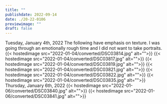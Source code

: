 ```yaml
---
title: ""
publishdate: 2022-09-14
date: ./20-22-0106
previewimage: ""
draft: false
---
```


Tuesday, January 4th, 2022
The following have emphasis on texture.  I was going through an emotionally rough time and I did not want to take portraits.
{{< hostedimage src="2022-01-04/converted/DSC03814.jpg" alt="">}}
{{< hostedimage src="2022-01-04/converted/DSC03817.jpg" alt="">}}
{{< hostedimage src="2022-01-04/converted/DSC03819.jpg" alt="">}}
{{< hostedimage src="2022-01-04/converted/DSC03821.jpg" alt="">}}
{{< hostedimage src="2022-01-04/converted/DSC03822.jpg" alt="">}}
{{< hostedimage src="2022-01-04/converted/DSC03835.jpg" alt="">}}
Thursday, January 6th, 2022
{{< hostedimage src="2022-01-06/converted/DSC03840.jpg" alt="">}}
{{< hostedimage src="2022-01-06/converted/DSC03841.jpg" alt="">}}

